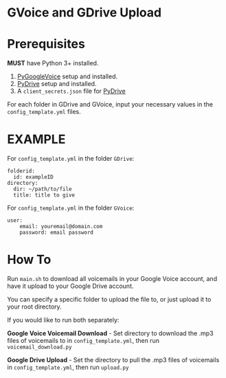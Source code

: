 # GVoice and GDrive Upload
 
# Prerequisites

**MUST** have Python 3+ installed.

1. [PyGoogleVoice](https://github.com/pettazz/pygooglevoice) setup and installed.
2. [PyDrive](https://pypi.org/project/PyDrive/) setup and installed.
3. A `client_secrets.json` file for [PyDrive](https://pythonhosted.org/PyDrive/quickstart.html)

For each folder in GDrive and GVoice, input your necessary values in the `config_template.yml` files.

# EXAMPLE

For `config_template.yml` in the folder `GDrive`:
```
folderid:
  id: exampleID
directory:
  dir: ~/path/to/file
  title: title to give
```

For `config_template.yml` in the folder `GVoice`:
```
user:
    email: youremail@domain.com
    password: email password
```

# How To

Run `main.sh` to download all voicemails in your Google Voice account, and have it upload to your Google Drive account.

You can specify a specific folder to upload the file to, or just upload it to your root directory.

If you would like to run both separately:

**Google Voice Voicemail Download** - Set directory to download the .mp3 files of voicemails to in `config_template.yml`, then run `voicemail_download.py`

**Google Drive Upload** - Set the directory to pull the .mp3 files of voicemails in `config_template.yml`, then run `upload.py`
